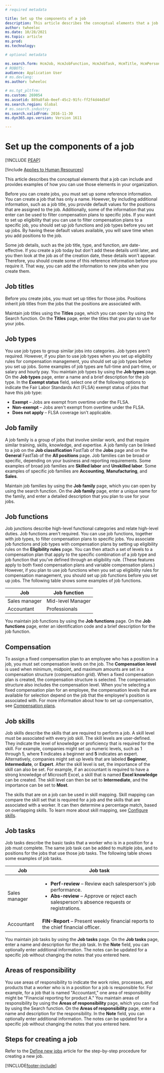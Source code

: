 ```yaml
---
# required metadata

title: Set up the components of a job
description: This article describes the conceptual elements that a job can include and provides examples of how you can use those elements in your organization. 
author: twheeloc
ms.date: 10/28/2021
ms.topic: article
ms.prod: 
ms.technology: 

# optional metadata

ms.search.form: HcmJob, HcmJobFunction, HcmJobTask, HcmTitle, HcmPersonnelManagementWorkspace, HCMJobFamily
# ROBOTS: 
audience: Application User
# ms.devlang: 
ms.author: twheeloc

# ms.tgt_pltfrm: 
ms.custom: 269054
ms.assetid: 889a8fab-0eef-45c2-91fc-ff2f4d44d54f
ms.search.region: Global
# ms.search.industry: 
ms.search.validFrom: 2016-11-30
ms.dyn365.ops.version: Version 1611

---
```


# Set up the components of a job


[!INCLUDE [PEAP](../includes/peap-1.md)]

[!include [Applies to Human Resources](../includes/applies-to-hr.md)]

This article describes the conceptual elements that a job can include and provides examples of how you can use those elements in your organization. 

Before you can create jobs, you must set up some reference information. You can create a job that has only a name. However, by including additional information, such as a job title, you provide default values for the positions that are assigned to the job. Additionally, some of the information that you enter can be used to filter compensation plans to specific jobs. If you want to set up eligibility that you can use to filter compensation plans to a specific job, you should set up job functions and job types before you set up jobs. By having these default values available, you will save time when you add positions to the job. 

Some job details, such as the job title, type, and function, are date-effective. If you create a job today but don't add these details until later, and you then look at the job as of the creation date, these details won't appear. Therefore, you should create some of this reference information before you require it. That way, you can add the information to new jobs when you create them.

## Job titles
Before you create jobs, you must set up titles for those jobs. Positions inherit job titles from the jobs that the positions are associated with. 

Maintain job titles using the **Titles** page, which you can open by using the Search function. On the **Titles** page, enter the titles that you plan to use for your jobs.

## Job types
You use job types to group similar jobs into categories. Job types aren't required. However, if you plan to use job types when you set up eligibility rules for compensation management, you should set up job types before you set up jobs. Some examples of job types are full-time and part-time, or salary and hourly pay. You maintain job types by using the **Job types** page. On the **Job types** page, enter a name and a brief description for the job type. In the **Exempt status** field, select one of the following options to indicate the Fair Labor Standards Act (FLSA) exempt status of jobs that have this job type:

-   **Exempt** – Jobs are exempt from overtime under the FLSA.
-   **Non-exempt** – Jobs aren't exempt from overtime under the FLSA.
-   **Does not apply** – FLSA coverage isn't applicable.

## Job family
A job family is a group of jobs that involve similar work, and that require similar training, skills, knowledge, and expertise. A job family can be linked to a job on the **Job classification** FastTab of the **Jobs** page and on the **General** FastTab of the **All positions** page. Job families can be broad or specific, depending on your business and reporting requirements. Some examples of broad job families are **Skilled labor** and **Unskilled labor**. Some examples of specific job families are **Accounting**, **Manufacturing**, and **Sales**.

Maintain job families by using the **Job family** page, which you can open by using the search function. On the **Job family** page, enter a unique name for the family, and enter a detailed description that you plan to use for your jobs.

## Job functions
Job junctions describe high-level functional categories and relate high-level duties. Job functions aren't required. You can use job functions, together with job types, to filter compensation plans to specific jobs. You associate job functions and job types with compensation plans by setting up eligibility rules on the **Eligibility rules** page. You can then attach a set of levels to a compensation plan that apply to the specific combination of a job type and job function that you've defined through an eligibility rule. (These features apply to both fixed compensation plans and variable compensation plans.) However, if you plan to use job functions when you set up eligibility rules for compensation management, you should set up job functions before you set up jobs. The following table shows some examples of job functions.

| Job           | Job function         |
|---------------|----------------------|
| Sales manager | Mid-level Manager    |
| Accountant    | Professionals        |

You maintain job functions by using the **Job functions** page. On the **Job functions** page, enter an identification code and a brief description for the job function.

## Compensation
To assign a fixed compensation plan to an employee who has a position in a job, you must set compensation levels on the job. The **Compensation level** is used when minimum, midpoint, and maximum amounts are set in a compensation structure (compensation grid). When a fixed compensation plan is created, the compensation structure is selected. The compensation structure also includes the compensation level. When you're selecting a fixed compensation plan for an employee, the compensation levels that are available for selection depend on the job that the employee's position is associated with. For more information about how to set up compensation, see [Compensation plans](hr-compensation-overview.md).

## Job skills
Job skills describe the skills that are required to perform a job. A skill level must be associated with every job skill. The skill levels are user-defined. They indicate the level of knowledge or proficiency that is required for the skill. For example, companies might set up numeric levels, such as 1 through 5, where **1** indicates a beginner and **5** indicates an expert. Alternatively, companies might set up levels that are labeled **Beginner**, **Intermediate**, or **Expert**. After the skill level is set, the importance of the skill can also be set. For example, if an accountant is required to have a strong knowledge of Microsoft Excel, a skill that is named **Excel knowledge** can be created. The skill level can then be set to **Intermediate**, and the importance can be set to **Most**.

The skills that are on a job can be used in skill mapping. Skill mapping can compare the skill set that is required for a job and the skills that are associated with a worker. It can then determine a percentage match, based on overlapping skills. To learn more about skill mapping, see [Configure skills](hr-develop-skills.md). 

## Job tasks
Job tasks describe the basic tasks that a worker who is in a position for a job must complete. The same job task can be added to multiple jobs, and to positions for the jobs that use those job tasks. The following table shows some examples of job tasks.

<table>
<thead>
<tr class="header">
<th>Job</th>
<th>Job task</th>
</tr>
</thead>
<tbody>
<tr class="odd">
<td>Sales manager</td>
<td><ul>
<li><strong>Perf-review</strong> – Review each salesperson&#39;s job performance.</li>
<li><strong>Abs-review</strong> – Approve or reject each salesperson&#39;s absence requests or registrations.</li>
</ul></td>
</tr>
<tr class="even">
<td>Accountant</td>
<td><strong>FIN-Report</strong> – Present weekly financial reports to the chief financial officer.</td>
</tr>
</tbody>
</table>

You maintain job tasks by using the **Job tasks** page. On the **Job tasks** page, enter a name and description for the job task. In the **Note** field, you can optionally enter additional information. The notes can be updated for a specific job without changing the notes that you entered here.

## Areas of responsibility
You use areas of responsibility to indicate the work roles, processes, and products that a worker who is in a position for a job is responsible for. For example, for a job that is named "Accountant," one area of responsibility might be "Financial reporting for product A." You maintain areas of responsibility by using the **Areas of responsibility** page, which you can find by using the Search function. On the **Areas of responsibility** page, enter a name and description for the responsibility. In the **Note** field, you can optionally enter additional information. The notes can be updated for a specific job without changing the notes that you entered here.

## Steps for creating a job
Refer to the [Define new jobs](./hr-personnel-define-jobs.md) article for the step-by-step procedure for creating a new job. 


[!INCLUDE[footer-include](../includes/footer-banner.md)]
